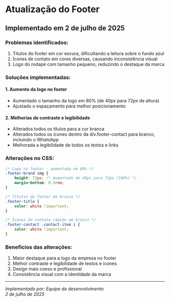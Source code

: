 # Atualização do Footer

## Implementado em 2 de julho de 2025

### Problemas identificados:
1. Títulos do footer em cor escura, dificultando a leitura sobre o fundo azul
2. Ícones de contato em cores diversas, causando inconsistência visual
3. Logo do rodapé com tamanho pequeno, reduzindo o destaque da marca

### Soluções implementadas:

#### 1. Aumento da logo no footer
- Aumentado o tamanho da logo em 80% (de 40px para 72px de altura)
- Ajustado o espaçamento para melhor posicionamento

#### 2. Melhorias de contraste e legibilidade
- Alterados todos os títulos para a cor branca
- Alterados todos os ícones dentro da div.footer-contact para branco, incluindo o WhatsApp
- Melhorada a legibilidade de todos os textos e links

### Alterações no CSS:
```css
/* Logo no footer - aumentada em 80% */
.footer-brand img {
    height: 72px; /* Aumentado de 40px para 72px (180%) */
    margin-bottom: 0.5rem;
}

/* Títulos do footer em branco */
.footer-title {
    color: white !important;
}

/* Ícones do contato rápido em branco */
.footer-contact .contact-item i {
    color: white !important;
}
```

### Benefícios das alterações:
1. Maior destaque para a logo da empresa no footer
2. Melhor contraste e legibilidade de textos e ícones
3. Design mais coeso e profissional
4. Consistência visual com a identidade da marca

---
*Implementado por: Equipe de desenvolvimento*  
*2 de julho de 2025*
